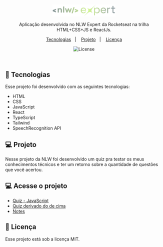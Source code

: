 <p align="center">
  <img alt="Logo NLW Expert - Rocketseat" src="./NLW-Expert/.github/logo (1).png" width="200px" />
</p>

<p align="center">
Aplicação desenvolvida no NLW Expert da Rocketseat na trilha HTML+CSS+JS e ReactJs.
</p>

<p align="center">
  <a href="#-tecnologias">Tecnologias</a>&nbsp;&nbsp;&nbsp;|&nbsp;&nbsp;&nbsp;
  <a href="#-projeto">Projeto</a>&nbsp;&nbsp;&nbsp;|&nbsp;&nbsp;&nbsp;
  <a href="#memo-licença">Licença</a>
</p>

<p align="center">
  <img alt="License" src="https://img.shields.io/static/v1?label=license&message=MIT&color=49AA26&labelColor=000000">
</p>

<br>

## 🚀 Tecnologias

Esse projeto foi desenvolvido com as seguintes tecnologias:

- HTML
- CSS
- JavaScript
- React
- TypeScript
- Tailwind
- SpeechRecognition API

## 💻 Projeto

Nesse projeto da NLW foi desenvolvido um quiz pra testar os meus conhecimentos técnicos e ter um retorno sobre a quantidade de questões que você acertou.

## 💻 Acesse o projeto 

- [Quiz - JavaScript](https://65c4e930c27d1c1e83633181--magnificent-paletas-4ad35c.netlify.app)
- [Quiz derivado do de cima](https://resilient-cuchufli-87e8de.netlify.app)
- [Notes](https://nlw-expert-note-fawn.vercel.app)


## 📝 Licença

Esse projeto está sob a licença MIT.
